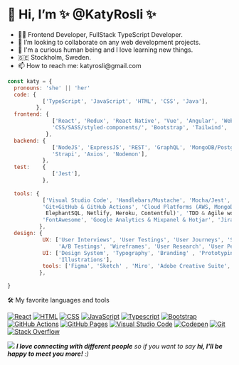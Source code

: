 <h1>👋 Hi, I’m  ✨ @KatyRosli ✨ </h1>
<ul>
<li> 👩‍💻 Frontend Developer, FullStack TypeScript Developer. </li>
<li> 💞️ I’m looking to collaborate on any web development projects. </li>
<li> 🦾 I'm a curious human being and I love learning new things. </li>
<li> 🇸🇪 Stockholm, Sweden. </li>
<li> 📫 How to reach me: katyrosli@gmail.com </li>
</ul>



```javascript
const katy = {
  pronouns: 'she' || 'her'
  code: {
           ['TypeScript', 'JavaScript', 'HTML', 'CSS', 'Java'],
         },
  frontend: {
              ['React', 'Redux', 'React Native', 'Vue', 'Angular', 'Webpack', 'HTML', 'jQuery', 
              'CSS/SASS/styled-components/', 'Bootstrap', 'Tailwind', 'Vuetify'],
            },
  backend: {
              ['NodeJS', 'ExpressJS', 'REST', 'GraphQL', 'MongoDB/PostgreSQL',
              'Strapi', 'Axios', 'Nodemon'],
           }, 
  test:    {
              ['Jest'],
           }, 
  
  tools: {
           ['Visual Studio Code', 'Handlebars/Mustache', 'Mocha/Jest', 'Docker', 
           'Git+GitHub & GitHub Actions', 'Cloud Platforms (AWS, MongoDB Atlas,
            ElephantSQL, Netlify, Heroku, Contentful)', 'TDD & Agile work methods', 
           'FontAwesome', 'Google Analytics & Mixpanel & Hotjar', 'Jira'], 
          },
  design: {
           UX: ['User Interviews', 'User Testings', 'User Journeys', 'Site Maps', 
                'A/B Testings', 'Wireframes', 'User Research', 'User Personas-Jobs To Be Done'],
           UI: ['Design System', 'Typography', 'Branding' , 'Prototyping', 
                'Illustrations'],
           tools: ['Figma', 'Sketch' , 'Miro', 'Adobe Creative Suite', 'Procreate'],
          },
      
}
```



🛠️ My favorite languages and tools

<p>
    <a href="#"><img alt="React" src="https://img.shields.io/badge/React-20232a.svg?logo=react&logoColor=%2361DAFB"></a>
    <a href="#"><img alt="HTML" src="https://img.shields.io/badge/HTML-E34F26.svg?logo=html5&logoColor=white"></a>
    <a href="#"><img alt="CSS" src="https://img.shields.io/badge/CSS-1572B6.svg?logo=css3&logoColor=white"></a>
    <a href="#"><img alt="JavaScript" src="https://img.shields.io/badge/JavaScript-F7DF1E.svg?logo=javascript&logoColor=black"></a>
    <a href="#"><img alt="Typescript" src="https://img.shields.io/badge/Typescript-3178C6.svg?logo=TypeScript&logoColor=white"></a>
    <a href="#"><img alt="Bootstrap" src="https://img.shields.io/badge/Bootstrap-7952B3.svg?logo=bootstrap&logoColor=white"></a>
    <a href="#"><img alt="GitHub Actions" src="https://img.shields.io/badge/GitHub%20Actions-2671E5.svg?logo=github%20actions&logoColor=white"></a>
    <a href="#"><img alt="GitHub Pages" src="https://img.shields.io/badge/GitHub%20Pages-327FC7.svg?logo=github&logoColor=white"></a>
    <a href="#"><img alt="Visual Studio Code" src="https://img.shields.io/badge/Visual%20Studio%20Code-0078d7.svg?logo=visual-studio-code&logoColor=white"></a>
    <a href="#"><img alt="Codepen" src="https://img.shields.io/badge/Codepen-000000.svg?logo=codepen&logoColor=white"></a>
    <a href="#"><img alt="Git" src="https://img.shields.io/badge/Git-F05033.svg?logo=git&logoColor=white"></a>
    <a href="#"><img alt="Stack Overflow" src="https://img.shields.io/badge/-Stack%20Overflow-FE7A16?logo=stack-overflow&logoColor=white"></a>
</p>



<img src="https://media.giphy.com/media/tphDF37cX68Qz97x0S/giphy.gif"> 
<em><b>I love connecting with different people</b> so if you want to say <b>hi, I'll be happy to meet you more!</b> :)</em>
